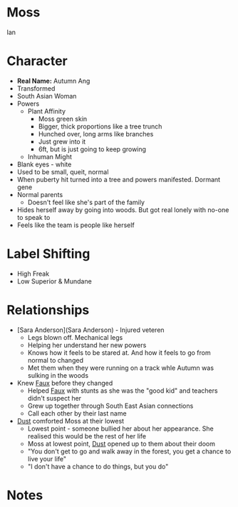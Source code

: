 # Moss
Ian

# Character
* **Real Name:** Autumn Ang
* Transformed
* South Asian Woman
* Powers
  * Plant Affinity
    * Moss green skin
    * Bigger, thick proportions like a tree trunch
    * Hunched over, long arms like branches
    * Just grew into it
    * 6ft, but is just going to keep growing
  * Inhuman Might
* Blank eyes - white
* Used to be small, queit, normal
* When puberty hit turned into a tree and powers manifested. Dormant gene
* Normal parents
  * Doesn't feel like she's part of the family
* Hides herself away by going into woods. But got real lonely with no-one to speak to
* Feels like the team is people like herself

# Label Shifting
* High Freak
* Low Superior & Mundane

# Relationships
* [Sara Anderson](Sara Anderson) - Injured veteren
  * Legs blown off. Mechanical legs
  * Helping her understand her new powers
  * Knows how it feels to be stared at. And how it feels to go from normal to changed
  * Met them when they were running on a track whle Autumn was sulking in the woods
* Knew [Faux](Faux) before they changed
  * Helped [Faux](Faux) with stunts as she was the "good kid" and teachers didn't suspect her
  * Grew up together through South East Asian connections
  * Call each other by their last name
* [Dust](Dust) comforted Moss at their lowest
  * Lowest point - someone bullied her about her appearance. She realised this would be the rest of her life
  * Moss at lowest point, [Dust](Dust) opened up to them about their doom
  * "You don't get to go and walk away in the forest, you get a chance to live your life"
  * "I don't have a chance to do things, but you do"
 
# Notes
